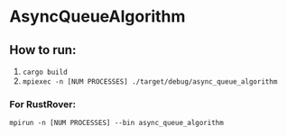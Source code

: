 # AsyncQueueAlgorithm

## How to run:
1. `cargo build`
2. `mpiexec -n [NUM PROCESSES] ./target/debug/async_queue_algorithm`

### For RustRover:
`mpirun -n [NUM PROCESSES] --bin async_queue_algorithm`